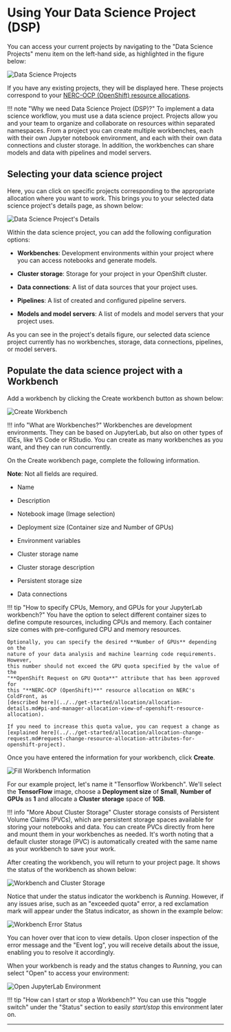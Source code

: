 # Using Your Data Science Project (DSP)

You can access your current projects by navigating to the "Data Science Projects"
menu item on the left-hand side, as highlighted in the figure below:

![Data Science Projects](images/data-science-projects.png)

If you have any existing projects, they will be displayed here. These projects
correspond to your [NERC-OCP (OpenShift) resource allocations](../../get-started/allocation/allocation-details.md#general-user-view-of-openshift-resource-allocation).

!!! note "Why we need Data Science Project (DSP)?"
     To implement a data science workflow, you must use a data science project.
     Projects allow you and your team to organize and collaborate on resources
     within separated namespaces. From a project you can create multiple workbenches,
     each with their own Jupyter notebook environment, and each with their own data
     connections and cluster storage. In addition, the workbenches can share models
     and data with pipelines and model servers.

## Selecting your data science project

Here, you can click on specific projects corresponding to the appropriate allocation
where you want to work. This brings you to your selected data science project's
details page, as shown below:

![Data Science Project's Details](images/data-science-project-details.png)

Within the data science project, you can add the following configuration options:

- **Workbenches**: Development environments within your project where you can access
notebooks and generate models.

- **Cluster storage**: Storage for your project in your OpenShift cluster.

- **Data connections**: A list of data sources that your project uses.

- **Pipelines**: A list of created and configured pipeline servers.

- **Models and model servers**: A list of models and model servers that your project
uses.

As you can see in the project's details figure, our selected data science project
currently has no workbenches, storage, data connections, pipelines, or model servers.

## Populate the data science project with a Workbench

Add a workbench by clicking the Create workbench button as shown below:

![Create Workbench](images/create-workbench.png)

!!! info "What are Workbenches?"
    Workbenches are development environments. They can be based on JupyterLab, but
    also on other types of IDEs, like VS Code or RStudio. You can create as many
    workbenches as you want, and they can run concurrently.

On the Create workbench page, complete the following information.

**Note**: Not all fields are required.

- Name

- Description

- Notebook image (Image selection)

- Deployment size (Container size and Number of GPUs)

- Environment variables

- Cluster storage name

- Cluster storage description

- Persistent storage size

- Data connections

!!! tip "How to specify CPUs, Memory, and GPUs for your JupyterLab workbench?"
    You have the option to select different container sizes to define compute
    resources, including CPUs and memory. Each container size comes with pre-configured
    CPU and memory resources.

    Optionally, you can specify the desired **Number of GPUs** depending on the
    nature of your data analysis and machine learning code requirements. However,
    this number should not exceed the GPU quota specified by the value of the
    "**OpenShift Request on GPU Quota**" attribute that has been approved for
    this "**NERC-OCP (OpenShift)**" resource allocation on NERC's ColdFront, as
    [described here](../../get-started/allocation/allocation-details.md#pi-and-manager-allocation-view-of-openshift-resource-allocation).

    If you need to increase this quota value, you can request a change as
    [explained here](../../get-started/allocation/allocation-change-request.md#request-change-resource-allocation-attributes-for-openshift-project).

Once you have entered the information for your workbench, click **Create**.

![Fill Workbench Information](images/tensor-flow-workbench.png)

For our example project, let's name it "Tensorflow Workbench". We'll select the
**TensorFlow** image, choose a **Deployment size** of **Small**, **Number of GPUs**
as **1** and allocate a **Cluster storage** space of **1GB**.

!!! info "More About Cluster Storage"
    Cluster storage consists of Persistent Volume Claims (PVCs), which are
    persistent storage spaces available for storing your notebooks and data. You
    can create PVCs directly from here and mount them in your workbenches as
    needed. It's worth noting that a default cluster storage (PVC) is automatically
    created with the same name as your workbench to save your work.

After creating the workbench, you will return to your project page. It shows the
status of the workbench as shown below:

![Workbench and Cluster Storage](images/workbench-cluster-storage.png)

Notice that under the status indicator the workbench is *Running*. However, if any
issues arise, such as an "exceeded quota" error, a red exclamation mark will appear
under the Status indicator, as shown in the example below:

![Workbench Error Status](images/workbench-error-status.png)

You can hover over that icon to view details. Upon closer inspection of the error
message and the "Event log", you will receive details about the issue, enabling
you to resolve it accordingly.

When your workbench is ready and the status changes to *Running*, you can select
"Open" to access your environment:

![Open JupyterLab Environment](images/open-tensorflow-jupyter-lab.png)

!!! tip "How can I start or stop a Workbench?"
    You can use this "toggle switch" under the "Status" section to easily *start/stop*
    this environment later on.

---
